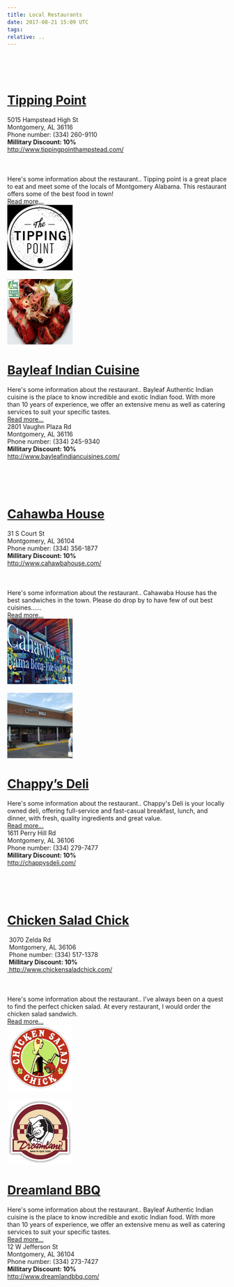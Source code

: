```yaml
---
title: Local Restaurants
date: 2017-08-21 15:09 UTC
tags:
relative: ..
---
```


<br>
<br>

<br> 
	 
<div class="row card">
<div class="col-md-8">
<div class="row">
<div class="col-md-6">
<a  href="../restaurants/tipping-point"><h1> Tipping Point</h1></a>
</div>

</div>
<div class="row">
<div class="col-md-4">
5015 Hampstead High St<br>
Montgomery, AL 36116<br>
Phone number: (334) 260-9110<br>
<b>Millitary Discount: 10%</b><br>
<a href = "http://www.tippingpointhampstead.com/">http://www.tippingpointhampstead.com/</a><br>
<br>
<div class="rw-ui-container" data-title="tipping-point"></div>
<br><br>
</div>
<div class="col-md-8">
Here's some information about the restaurant.. Tipping point is a great place to eat and meet some of the locals of Montgomery Alabama. This restaurant offers some of the best food in town! <br>
<a  href="../restaurants/tipping-point.html">Read more...</a>
</div>
</div>
</div>
<div class="col-md-4">
<img  src="../images/tippingPoint.png" height = "150" width = "150"/>
</div>
</div>

<br>


<div class="row card">
<div class="col-md-2">
<img src="../images/bayLeaf.jpg" height = "150" width = "150"/>
</div>
<div class="col-md-10">
<div class="row">
<div class="col-md-7">

</div>
<div class="col-md-5">
<a  href="../restaurants/Bayleaf.html"><h1> Bayleaf Indian Cuisine</h1></a>
</div>

</div>
<div class="row">
<div class="col-md-1">
</div>
<div class="col-md-6">
Here's some information about the restaurant.. Bayleaf Authentic Indian cuisine  is the place to know incredible and exotic Indian food. With more than 10 years of experience, we offer an extensive menu as well as catering services to suit your specific tastes. <br>
<a  href="../restaurants/Bayleaf.html">Read more...</a>
</div>
<div class="col-md-5">
2801 Vaughn Plaza Rd<br>
Montgomery, AL 36116<br>
Phone number: (334) 245-9340<br>
<b>Millitary Discount: 10%</b><br>
<a href = "http://www.bayleafindiancuisines.com/">http://www.bayleafindiancuisines.com/</a><br>
<br>
<div class="rw-ui-container" data-title="bayleaf"></div>
<br><br>
</div>
</div>
</div>
</div>

<br> 
<div class="row card">
<div class="col-md-8">
<div class="row">
<div class="col-md-6">
<a  href="../restaurants/cahawba.html"><h1> Cahawba House</h1></a>
</div>

</div>
<div class="row">
<div class="col-md-4">
31 S Court St<br>
Montgomery, AL 36104<br>
Phone number: (334) 356-1877<br>
<b>Millitary Discount: 10%</b><br>
<a href = "http://www.cahawbahouse.com/">http://www.cahawbahouse.com/</a><br>
<br>
<div class="rw-ui-container" data-title="cahawbahouse"></div><br><br>
</div>
<div class="col-md-8">
Here's some information about the restaurant.. Cahawaba House has the best sandwiches in the town. Please do drop by to have few of out best cuisines...... <br>
<a  href="../restaurants/cahawba.html">Read more...</a>
</div>
</div>
</div>
<div class="col-md-4">
<img src="../images/cahawbaHouse.jpeg" height = "150" width = "150"/>
</div>
</div>

<br>


<div class="row card">
<div class="col-md-2">
<img src="../images/chappysDeli.jpg" height = "150" width = "150"/>
</div>
<div class="col-md-10">
<div class="row">
<div class="col-md-7">

</div>
<div class="col-md-5">
<a  href="../restaurants/chappy.html"><h1> Chappy’s Deli</h1></a>
</div>

</div>
<div class="row">
<div class="col-md-1">
</div>
<div class="col-md-6">
Here's some information about the restaurant.. Chappy's Deli is your locally owned deli, offering full-service and fast-casual breakfast, lunch, and dinner, with fresh, quality ingredients and great value. <br>
<a  href="../restaurants/chappy.html">Read more...</a>
</div>
<div class="col-md-5">
1611 Perry Hill Rd<br>
Montgomery, AL 36106<br>
Phone number: (334) 279-7477<br>
<b>Millitary Discount: 10%</b><br>
<a href = "http://chappysdeli.com/">http://chappysdeli.com/</a><br>
<br>
<div class="rw-ui-container" data-title="chappy"></div><br><br>
</div>
</div>
</div>
</div>

<br> 
<div class="row card">
<div class="col-md-8">
<div class="row">
<div class="col-md-6">
<a  href="../restaurants/chickenSaladChick.html"><h1>Chicken Salad Chick</h1></a>
</div>

</div>
<div class="row">
<div class="col-md-4">
&nbsp;3070 Zelda Rd<br>
&nbsp;Montgomery, AL 36106<br>
&nbsp;Phone number: (334) 517-1378<br>
<b>&nbsp;Millitary Discount: 10%</b><br>
<a href = "http://www.chickensaladchick.com/">&nbsp;http://www.chickensaladchick.com/</a><br>
<br>
<div class="rw-ui-container" data-title="chickenSaladChick"></div><br><br>
</div>
<div class="col-md-8">
Here's some information about the restaurant.. I've always been on a quest to find the perfect chicken salad. At every restaurant, I would order the chicken salad sandwich. <br>
<a  href="../restaurants/chickenSaladChick.html">Read more...</a>
</div>
</div>
</div>
<div class="col-md-4">
<img src="../images/chickenSaladChick.png" height = "150" width = "150"/>
</div>
</div>

<br> 
<div class="row card">
<div class="col-md-2">
<img src="../images/dreamLandBBQ.png" height = "150" width = "150"/>
</div>
<div class="col-md-10">
<div class="row">
<div class="col-md-7">

</div>
<div class="col-md-5">
<a  href="../restaurants/dreamlandBBQ.html"><h1>Dreamland BBQ</h1></a>
</div>

</div>

<div class="row">
<div class="col-md-1">
</div>
<div class="col-md-6">
Here's some information about the restaurant.. Bayleaf Authentic Indian cuisine  is the place to know incredible and exotic Indian food. With more than 10 years of experience, we offer an extensive menu as well as catering services to suit your specific tastes. <br>
<a  href="../restaurants/dreamlandBBQ.html">Read more...</a>
</div>
<div class="col-md-5">
12 W Jefferson St<br>
Montgomery, AL 36104<br>
Phone number: (334) 273-7427<br>
<b>Millitary Discount: 10%</b><br>
<a href = "http://www.dreamlandbbq.com/">http://www.dreamlandbbq.com/</a><br>
<br>
<div class="rw-ui-container" data-title="dreamlandBBQ"></div><br><br>
</div>
</div>
</div>
</div>


